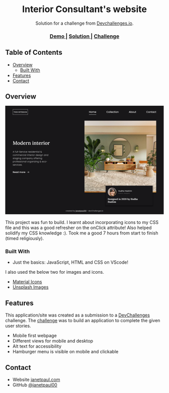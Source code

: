 <!-- Please update value in the {}  -->

<h1 align="center">Interior Consultant's website</h1>

<div align="center">
   Solution for a challenge from  <a href="http://devchallenges.io" target="_blank">Devchallenges.io</a>.
</div>

<div align="center">
  <h3>
    <a href="https://{your-demo-link.your-domain}">
      Demo
    </a>
    <span> | </span>
    <a href="https://interior-consultant-pi.vercel.app/">
      Solution
    </a>
    <span> | </span>
    <a href="https://devchallenges.io/challenges/Jymh2b2FyebRTUljkNcb">
      Challenge
    </a>
  </h3>
</div>

<!-- TABLE OF CONTENTS -->

## Table of Contents

- [Overview](#overview)
  - [Built With](#built-with)
- [Features](#features)
- [Contact](#contact)

<!-- OVERVIEW -->

## Overview

![screenshot](https://github.com/janetpaul00/Interior-consultant/blob/8224cbb2c1c746bf51d3e6d3521d8792e8c2a2a1/Screenshot-desktop.png)

This project was fun to build. I learnt about incorporating icons to my CSS file and this was a good refresher on the onClick attribute! Also helped solidify my CSS knowledge :). Took me a good 7 hours from start to finish (timed religiously).

### Built With

<!-- This section should list any major frameworks that you built your project using. Here are a few examples.-->

- Just the basics: JavaScript, HTML and CSS on VScode!

I also used the below two for images and icons.
- [Material Icons](https://fonts.google.com/icons)
- [Unsplash Images](https://unsplash.com/) 


## Features

<!-- List the features of your application or follow the template. Don't share the figma file here :) -->

This application/site was created as a submission to a [DevChallenges](https://devchallenges.io/challenges) challenge. The [challenge](https://devchallenges.io/challenges/Jymh2b2FyebRTUljkNcb) was to build an application to complete the given user stories.

- Mobile first webpage
- Different views for mobile and desktop
- Alt text for accessibility
- Hamburger menu is visible on mobile and clickable


## Contact

- Website [janetpaul.com](https://janetpaul.com/)
- GitHub [@janetpaul00](https://github.com/janetpaul00)

